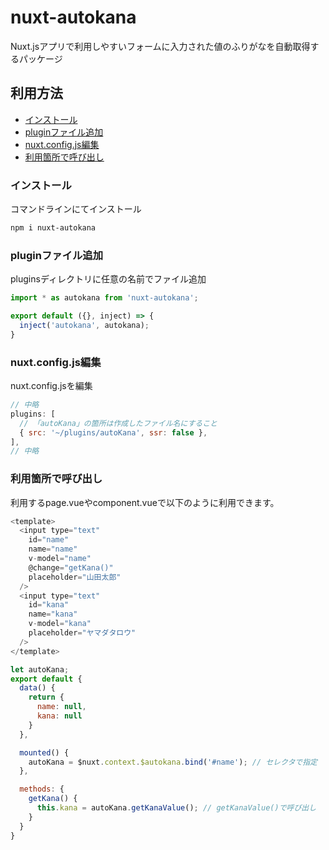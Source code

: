 # nuxt-autokana
Nuxt.jsアプリで利用しやすいフォームに入力された値のふりがなを自動取得するパッケージ

## 利用方法
- [インストール](#インストール)
- [pluginファイル追加](#pluginファイル追加)
- [nuxt.config.js編集](#nuxt.config.js編集)
- [利用箇所で呼び出し](#利用箇所で呼び出し)

### インストール
コマンドラインにてインストール

```sh
npm i nuxt-autokana
```

### pluginファイル追加
pluginsディレクトリに任意の名前でファイル追加

```js
import * as autokana from 'nuxt-autokana';

export default ({}, inject) => {
  inject('autokana', autokana);
}
```

### nuxt.config.js編集
nuxt.config.jsを編集

```js
// 中略
plugins: [
  // 「autoKana」の箇所は作成したファイル名にすること
  { src: '~/plugins/autoKana', ssr: false },
],
// 中略
```

### 利用箇所で呼び出し
利用するpage.vueやcomponent.vueで以下のように利用できます。

```js
<template>
  <input type="text"
    id="name"
    name="name"
    v-model="name"
    @change="getKana()"
    placeholder="山田太郎"
  />
  <input type="text"
    id="kana"
    name="kana"
    v-model="kana"
    placeholder="ヤマダタロウ"
  />
</template>

let autoKana;
export default {
  data() {
    return {
      name: null,
      kana: null
    }
  },

  mounted() {
    autoKana = $nuxt.context.$autokana.bind('#name'); // セレクタで指定
  },

  methods: {
    getKana() {
      this.kana = autoKana.getKanaValue(); // getKanaValue()で呼び出し
    }
  }
}
```